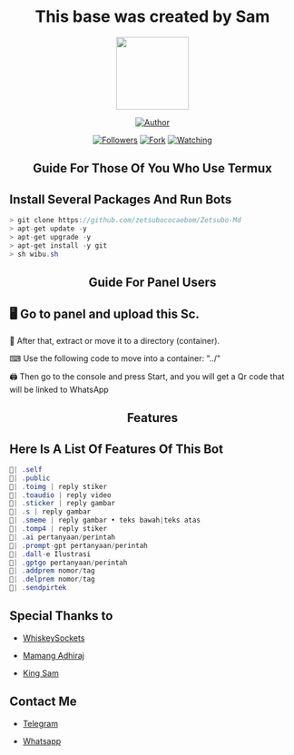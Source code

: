 <h1 align="center"> This base was created by Sam </h1>

<p align="center">
<img src="https://telegra.ph/file/7fba1ad2920b3f745b885.jpg" width="128" height="128"/>
</p>

<p align="center">
<a href="https://github.com/Samuel-l1"><img title="Author" src="https://img.shields.io/badge/Dagger-MD?style=for-the-badge&logo=whatsapp"></a>
<p/>
<p align="center">
<a href="https://Samue-l1tab=followers"><img title="Followers" src="https://img.shields.io/github/followers/zetsubococaebom?label=Followers&style=social"></a>
<a href="https://github.com/Samue-l1/Dagger-MD/stargazers/"><img 
<a href="https://github.com/zetsubococaebom/Zetsubo-Md/network/members"><img title="Fork" src="https://img.shields.io/github/forks/zetsubococaebom/Zetsubo-Md?style=social"></a>
<a href="https://github.com/Samue-l1/Dagger-Bot/watchers"><img title="Watching" src="https://img.shields.io/github/watchers/Samue-1/Dagger-Bot?label=Watching&style=social"></a>
</p>
</a>
</p>  
<h2 align="center">Guide For Those Of You Who Use Termux</h2>

## Install Several Packages And Run Bots

```csharp
> git clone https://github.com/zetsubococaebom/Zetsubo-Md
> apt-get update -y
> apt-get upgrade -y
> apt-get install -y git
> sh wibu.sh
````

<h2 align="center">Guide For Panel Users</h2>

## 🖥 Go to panel and upload this Sc.

 📝 After that, extract or move it to a directory (container).

 ⌨ Use the following code to move into a container: "../"

 🖨 Then go to the console and press Start, and you will get a Qr code that will be linked to WhatsApp

<h2 align="center">Features</h2>

## Here Is A List Of Features Of This Bot 

```csharp
🍻| .self
🍻| .public
🍻| .toimg | reply stiker
🍻| .toaudio | reply video
🍻| .sticker | reply gambar
🍻| .s | reply gambar 
🍻| .smeme | reply gambar • teks bawah|teks atas
🍻| .tomp4 | reply stiker
🍻| .ai pertanyaan/perintah
🍻| .prompt-gpt pertanyaan/perintah
🍻| .dall-e Ilustrasi 
🍻| .gptgo pertanyaan/perintah
🍻| .addprem nomor/tag
🍻| .delprem nomor/tag
🍻| .sendpirtek
```




## Special Thanks to

* [WhiskeySockets](https://github.com/WhiskeySockets)

* [Mamang Adhiraj](https://github.com/adiwajshing)

* [King Sam](https://github.com/Samue-l1)

## Contact Me
  
* [Telegram](@k_i_n_g_s_a_m)
 
* [Whatsapp](https://api.whatsapp.com/send?phone=+254104301695)
